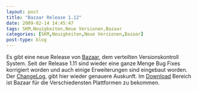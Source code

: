 ```yaml
---
layout: post
title: "Bazaar Release 1.12"
date: 2009-02-14 14:45:47
tags: SKM,Neuigkeiten,Neue Versionen,Bazaar
categories: [SKM,Neuigkeiten,Neue Versionen,Bazaar]
post-type: blog
---
```

Es gibt eine neue Release von [Bazaar](http://www.bazaar-vcs.org), dem verteilten Versionskontroll System. Seit der Release 
1.11 sind wieder eine ganze Menge Bug Fixes korrigiert worden und auch einige Erweiterungen sind eingebaut worden. 
Der [ChangeLog](http://doc.bazaar-vcs.org/bzr.1.12/en/release-notes/NEWS.html#bzr-1-12-1234567890-2009-02-13), gibt hier 
wieder genauere Auskunft. Im [Download](http://bazaar-vcs.org/Download) Bereich ist Bazaar für die Verschiedensten Plattformen zu bekommen.
